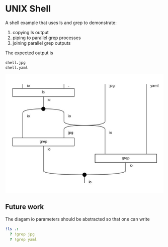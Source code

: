 # UNIX Shell

A shell example that uses ls and grep to demonstrate:

1. copying ls output
1. piping to parallel grep processes
1. joining parallel grep outputs

The expected output is
```
shell.jpg
shell.yaml
```

![IMG](shell.jpg)

## Future work

The diagam io parameters should be abstracted so that one can write

```yaml
!ls .:
  ? !grep jpg
  ? !grep yaml
